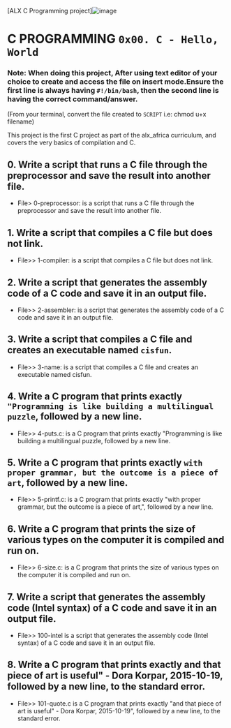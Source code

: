 [ALX C Programming project]![image](https://user-images.githubusercontent.com/105258746/189208480-2fccc610-22af-4ed9-8928-2ebf0e99b002.png)

# C PROGRAMMING `0x00. C - Hello, World`

### Note: When doing this project, After using text editor of your choice to create and access the file on insert mode.Ensure the first line is always having `#!/bin/bash`, then the second line is having the correct command/answer.
(From your terminal, convert the file created to `SCRIPT` i.e: chmod u+x filename)



This project is the first C project as part of the alx_africa curriculum, and covers the very basics of compilation and C.

## 0. Write a script that runs a C file through the preprocessor and save the result into another file.
* File> 0-preprocessor: is a script that runs a C file through the preprocessor and save the result into another file.

## 1. Write a script that compiles a C file but does not link.
* File>> 1-compiler: is a script that compiles a C file but does not link.

## 2. Write a script that generates the assembly code of a C code and save it in an output file.
* File>> 2-assembler: is a script that generates the assembly code of a C code and save it in an output file.

## 3. Write a script that compiles a C file and creates an executable named `cisfun`.
* File>> 3-name: is a script that compiles a C file and creates an executable named cisfun.

## 4. Write a C program that prints exactly `"Programming is like building a multilingual puzzle`, followed by a new line.
* File>> 4-puts.c: is a C program that prints exactly "Programming is like building a multilingual puzzle, followed by a new line.

## 5. Write a C program that prints exactly `with proper grammar, but the outcome is a piece of art`, followed by a new line.
* File>> 5-printf.c: is a C program that prints exactly "with proper grammar, but the outcome is a piece of art,", followed by a new line.

## 6. Write a C program that prints the size of various types on the computer it is compiled and run on.
* File>> 6-size.c: is a C program that prints the size of various types on the computer it is compiled and run on.

## 7. Write a script that generates the assembly code (Intel syntax) of a C code and save it in an output file.
* File>> 100-intel is a script that generates the assembly code (Intel syntax) of a C code and save it in an output file.

## 8. Write a C program that prints exactly and that piece of art is useful" - Dora Korpar, 2015-10-19, followed by a new line, to the standard error.
* File>> 101-quote.c is a C program that prints exactly "and that piece of art is useful" - Dora Korpar, 2015-10-19", followed by a new line, to the standard error.
